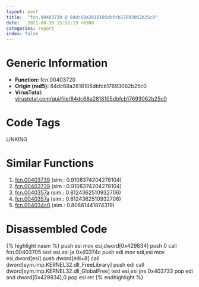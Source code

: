 ```yaml
---
layout: post
title:  "fcn.00403720 @ 84dc68a2818105dbfcb17693062b25c0"
date:   2021-08-30 15:52:19 +0300
categories: report
index: false
---
```


# Generic Information
- **Function:** fcn.00403720
- **Origin (md5):** 84dc68a2818105dbfcb17693062b25c0
- **VirusTotal:** [virustotal.com/gui/file/84dc68a2818105dbfcb17693062b25c0][virustotal_ref]

# Code Tags
<span class="tag" id="LINKING">LINKING</span>


# Similar Functions

1. [fcn.00403739][similar_1_ref] (sim.: 0.9108374204278104)
2. [fcn.00403739][similar_2_ref] (sim.: 0.9108374204278104)
3. [fcn.0040357a][similar_3_ref] (sim.: 0.8124362510932706)
4. [fcn.0040357a][similar_4_ref] (sim.: 0.8124362510932706)
5. [fcn.004034c0][similar_5_ref] (sim.: 0.80861441874319)


# Disassembled Code

{% highlight nasm %}
push esi
mov esi,dword[0x429834]
push 0
call fcn.00403705
test esi,esi
je 0x40374c
push edi
mov edi,esi
mov esi,dword[esi]
push dword[edi+8]
call dword[sym.imp.KERNEL32.dll_FreeLibrary]
push edi
call dword[sym.imp.KERNEL32.dll_GlobalFree]
test esi,esi
jne 0x403733
pop edi
and dword[0x429834],0
pop esi
ret 
{% endhighlight %}


[similar_1_ref]: /report/fcn.00403739@a1f10d79c30d691bdf7d8fda931463b8
[similar_2_ref]: /report/fcn.00403739@510c8408eb3f0420e19240592ddc0b5b
[similar_3_ref]: /report/fcn.0040357a@0492b35439afd002e2ab5e2e7b48854c
[similar_4_ref]: /report/fcn.0040357a@0c82eefbb8a4714538e49f74fe0058a6
[similar_5_ref]: /report/fcn.004034c0@adc8398896272106c03ddbc6fd147960
[virustotal_ref]: https://www.virustotal.com/gui/file/84dc68a2818105dbfcb17693062b25c0